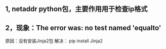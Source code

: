 ## 1, netaddr python包，主要作用用于检查ip格式

## 2，现象：The error was: no test named 'equalto'

原因：没有安装Jinja2包
解决： pip install Jinja2
